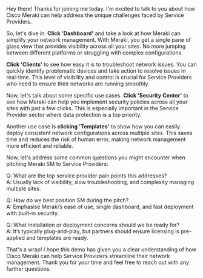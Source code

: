 Hey there! Thanks for joining me today. I'm excited to talk to you about how Cisco Meraki can help address the unique challenges faced by Service Providers.

So, let's dive in. **Click 'Dashboard'** and take a look at how Meraki can simplify your network management. With Meraki, you get a single pane of glass view that provides visibility across all your sites. No more jumping between different platforms or struggling with complex configurations.

**Click 'Clients'** to see how easy it is to troubleshoot network issues. You can quickly identify problematic devices and take action to resolve issues in real-time. This level of visibility and control is crucial for Service Providers who need to ensure their networks are running smoothly.

Now, let's talk about some specific use cases. **Click 'Security Center'** to see how Meraki can help you implement security policies across all your sites with just a few clicks. This is especially important in the Service Provider sector where data protection is a top priority.

Another use case is **clicking 'Templates'** to show how you can easily deploy consistent network configurations across multiple sites. This saves time and reduces the risk of human error, making network management more efficient and reliable.

Now, let's address some common questions you might encounter when pitching Meraki SM to Service Providers:

Q: What are the top service provider pain points this addresses?  
A: Usually lack of visibility, slow troubleshooting, and complexity managing multiple sites.

Q: How do we best position SM during the pitch?  
A: Emphasise Meraki’s ease of use, single dashboard, and fast deployment with built-in security.

Q: What installation or deployment concerns should we be ready for?  
A: It’s typically plug-and-play, but partners should ensure licensing is pre-applied and templates are ready.

That's a wrap! I hope this demo has given you a clear understanding of how Cisco Meraki can help Service Providers streamline their network management. Thank you for your time and feel free to reach out with any further questions.